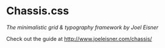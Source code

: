 # Chassis.css

*The minimalistic grid & typography framework by Joel Eisner*

Check out the guide at http://www.joeleisner.com/chassis/